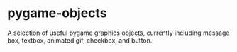 # pygame-objects
A selection of useful pygame graphics objects, currently including message box, textbox, animated gif, checkbox, and button.
